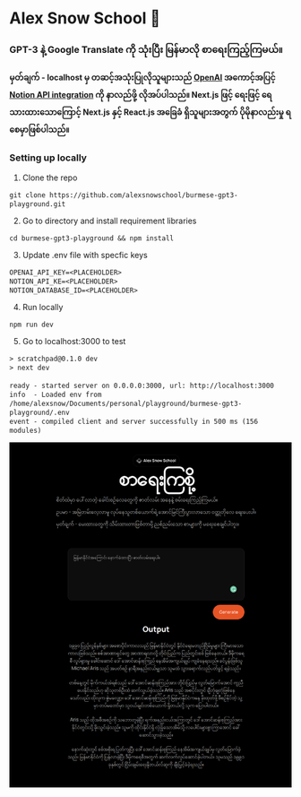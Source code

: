 # Alex Snow School 👋
### GPT-3 နဲ့ Google Translate ကို သုံးပြီး မြန်မာလို စာရေးကြည့်ကြမယ်။ 

**မှတ်ချက် - localhost မှ တဆင့်အသုံးပြုလိုသူများသည် [OpenAI](https://beta.openai.com/playground) အကောင့်အပြင့် [Notion API integration](https://www.notion.so/help/guides/connect-tools-to-notion-api) ကို နာလည်ဖို့ လိုအပ်ပါသည်။ Next.js ဖြင့် ရေးဖြင့် ရေသားထားသောကြောင့် Next.js နှင့် React.js အခြေခံ ရှိသူများအတွက် ပိုမိုနာလည်းမှု ရစေမှာဖြစ်ပါသည်။**

### Setting up locally
1. Clone the repo
```{r, engine='bash', count_lines}
git clone https://github.com/alexsnowschool/burmese-gpt3-playground.git
```
2. Go to directory and install requirement libraries
```{r, engine='bash', count_lines}
cd burmese-gpt3-playground && npm install
```
3. Update .env file with specfic keys
```{r, engine='bash', count_lines}
OPENAI_API_KEY=<PLACEHOLDER>
NOTION_API_KE=<PLACEHOLDER>
NOTION_DATABASE_ID=<PLACEHOLDER>
```
4. Run locally
```{r, engine='bash', count_lines}
npm run dev
```
5. Go to localhost:3000 to test
```
> scratchpad@0.1.0 dev
> next dev

ready - started server on 0.0.0.0:3000, url: http://localhost:3000
info  - Loaded env from /home/alexsnow/Documents/personal/playground/burmese-gpt3-playground/.env
event - compiled client and server successfully in 500 ms (156 modules)
```

![Sample UI](/assets/burmese_ai.png)
